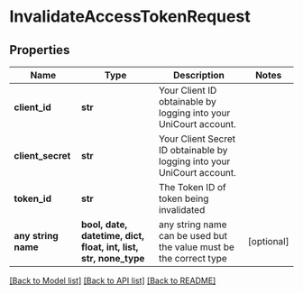 # InvalidateAccessTokenRequest


## Properties
Name | Type | Description | Notes
------------ | ------------- | ------------- | -------------
**client_id** | **str** | Your Client ID obtainable by logging into your UniCourt account. | 
**client_secret** | **str** | Your Client Secret ID obtainable by logging into your UniCourt account. | 
**token_id** | **str** | The Token ID of token being invalidated | 
**any string name** | **bool, date, datetime, dict, float, int, list, str, none_type** | any string name can be used but the value must be the correct type | [optional]

[[Back to Model list]](../README.md#documentation-for-models) [[Back to API list]](../README.md#documentation-for-api-endpoints) [[Back to README]](../README.md)


